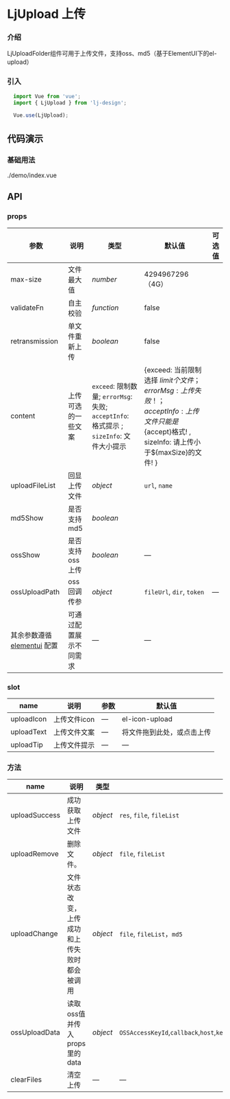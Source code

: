 # LjUpload 上传

### 介绍
LjUploadFolder组件可用于上传文件，支持oss、md5（基于ElementUI下的el-upload）
### 引入

```js
  import Vue from 'vue';
  import { LjUpload } from 'lj-design';
  
  Vue.use(LjUpload);
```

## 代码演示

### 基础用法

<demo-code>./demo/index.vue</demo-code>

## API

### props

| 参数 | 说明 | 类型 |  默认值 | 可选值
|------|------|-----|---------|---------|
| max-size | 文件最大值 | _number_ | 4294967296（4G） |
| validateFn | 自主校验  | _function_ | false  |
| retransmission | 单文件重新上传 | _boolean_ | false |
| content | 上传可选的一些文案 |`exceed`: 限制数量; `errorMsg`: 失败; `acceptInfo`: 格式提示 ; `sizeInfo`: 文件大小提示  | {exceed: 当前限制选择 ${limit} 个文件；errorMsg: 上传失败！ ；acceptInfo: 上传文件只能是${accept}格式! , sizeInfo: 请上传小于${maxSize}的文件! } |
| uploadFileList | 回显上传文件 | _object_ | `url`, `name` |
| md5Show | 是否支持md5 | _boolean_ | |
| ossShow | 是否支持oss上传 | _boolean_ | — |
| ossUploadPath | oss回调传参 | _object_ | `fileUrl`, `dir`, `token` | — |
| 其余参数遵循 [elementui](https://element.eleme.cn/#/zh-CN/component/upload) 配置 | 可通过配置展示不同需求 | — | — |

### slot

| name | 说明 | 参数 | 默认值
|------|------|-----|-----|
| uploadIcon | 上传文件icon | — | el-icon-upload |
| uploadText | 上传文件文案 | — | 将文件拖到此处，或点击上传 |
| uploadTip | 上传文件提示 | — | — |
### 方法

| name | 说明 | 类型 | 返回值 |
|------|------|-----|-----|
| uploadSuccess | 成功获取上传文件 | _object_ | `res`, `file`, `fileList` |
| uploadRemove |  删除文件。 | _object_ | `file`, `fileList` |
| uploadChange |  文件状态改变，上传成功和上传失败时都会被调用 | _object_ | `file`, `fileList`，`md5` |
| ossUploadData | 读取oss值并传入props里的data | _object_ | `OSSAccessKeyId`,`callback`,`host`,`key`,`policy`,`signature`,`success_action_status`, |
| clearFiles | 清空上传 | — | — |